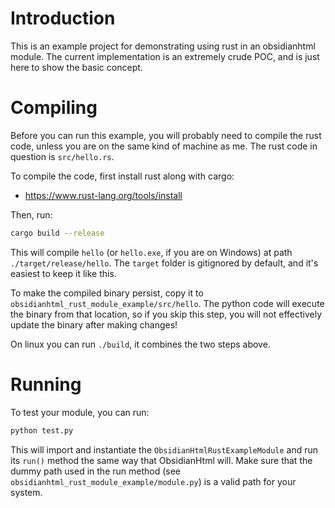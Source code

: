 # Introduction
This is an example project for demonstrating using rust in an obsidianhtml module.
The current implementation is an extremely crude POC, and is just here to show the basic concept.

# Compiling
Before you can run this example, you will probably need to compile the rust code, unless you are on the same kind of machine as me.
The rust code in question is `src/hello.rs`.

To compile the code, first install rust along with cargo:
- https://www.rust-lang.org/tools/install

Then, run:
``` bash
cargo build --release
```

This will compile `hello` (or `hello.exe`, if you are on Windows) at path `./target/release/hello`.
The `target` folder is gitignored by default, and it's easiest to keep it like this.

To make the compiled binary persist, copy it to `obsidianhtml_rust_module_example/src/hello`.
The python code will execute the binary from that location, so if you skip this step, you will not effectively update the binary after making changes!

On linux you can run `./build`, it combines the two steps above.

# Running
To test your module, you can run:
``` bash
python test.py
```

This will import and instantiate the `ObsidianHtmlRustExampleModule` and run its `run()` method the same way that ObsidianHtml will.
Make sure that the dummy path used in the run method (see `obsidianhtml_rust_module_example/module.py`) is a valid path for your system.